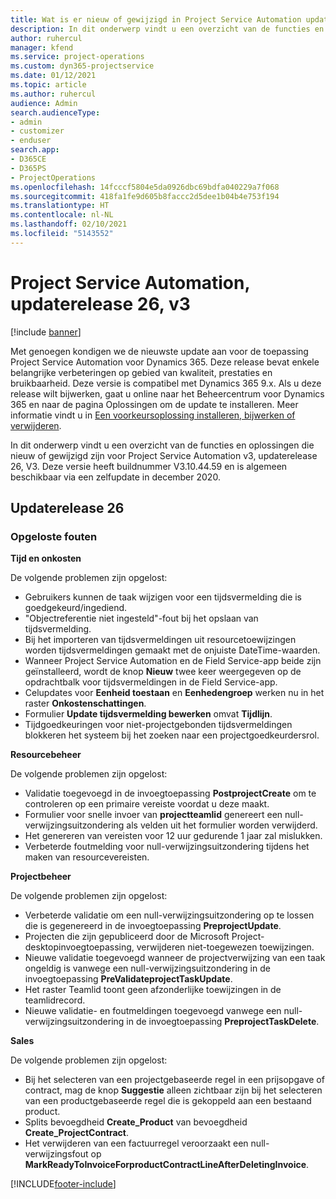 ```yaml
---
title: Wat is er nieuw of gewijzigd in Project Service Automation updaterelease 26, v3
description: In dit onderwerp vindt u een overzicht van de functies en oplossingen die beschikbaar zijn voor Project Service Automation updaterelease 26, v3.
author: ruhercul
manager: kfend
ms.service: project-operations
ms.custom: dyn365-projectservice
ms.date: 01/12/2021
ms.topic: article
ms.author: ruhercul
audience: Admin
search.audienceType:
- admin
- customizer
- enduser
search.app:
- D365CE
- D365PS
- ProjectOperations
ms.openlocfilehash: 14fcccf5804e5da0926dbc69bdfa040229a7f068
ms.sourcegitcommit: 418fa1fe9d605b8faccc2d5dee1b04b4e753f194
ms.translationtype: HT
ms.contentlocale: nl-NL
ms.lasthandoff: 02/10/2021
ms.locfileid: "5143552"
---
```

# <a name="project-service-automation-update-release-26-v3"></a>Project Service Automation, updaterelease 26, v3

[!include [banner](../includes/psa-now-project-operations.md)]

Met genoegen kondigen we de nieuwste update aan voor de toepassing Project Service Automation voor Dynamics 365. Deze release bevat enkele belangrijke verbeteringen op gebied van kwaliteit, prestaties en bruikbaarheid. Deze versie is compatibel met Dynamics 365 9.x. Als u deze release wilt bijwerken, gaat u online naar het Beheercentrum voor Dynamics 365 en naar de pagina Oplossingen om de update te installeren. Meer informatie vindt u in [Een voorkeursoplossing installeren, bijwerken of verwijderen](https://docs.microsoft.com/power-platform/admin/install-remove-preferred-solution).

In dit onderwerp vindt u een overzicht van de functies en oplossingen die nieuw of gewijzigd zijn voor Project Service Automation v3, updaterelease 26, V3. Deze versie heeft buildnummer V3.10.44.59 en is algemeen beschikbaar via een zelfupdate in december 2020.

## <a name="update-release-26"></a>Updaterelease 26

### <a name="bug-fixes"></a>Opgeloste fouten

**Tijd en onkosten**

De volgende problemen zijn opgelost:

- Gebruikers kunnen de taak wijzigen voor een tijdsvermelding die is goedgekeurd/ingediend.
- "Objectreferentie niet ingesteld"-fout bij het opslaan van tijdsvermelding.
- Bij het importeren van tijdsvermeldingen uit resourcetoewijzingen worden tijdsvermeldingen gemaakt met de onjuiste DateTime-waarden.
- Wanneer Project Service Automation en de Field Service-app beide zijn geïnstalleerd, wordt de knop **Nieuw** twee keer weergegeven op de opdrachtbalk voor tijdsvermeldingen in de Field Service-app.
- Celupdates voor **Eenheid toestaan** en **Eenhedengroep** werken nu in het raster **Onkostenschattingen**.
- Formulier **Update tijdsvermelding bewerken** omvat **Tijdlijn**.
- Tijdgoedkeuringen voor niet-projectgebonden tijdsvermeldingen blokkeren het systeem bij het zoeken naar een projectgoedkeurdersrol.

**Resourcebeheer**

De volgende problemen zijn opgelost:

- Validatie toegevoegd in de invoegtoepassing **PostprojectCreate** om te controleren op een primaire vereiste voordat u deze maakt.
- Formulier voor snelle invoer van **projectteamlid** genereert een null-verwijzingsuitzondering als velden uit het formulier worden verwijderd.
- Het genereren van vereisten voor 12 uur gedurende 1 jaar zal mislukken.
- Verbeterde foutmelding voor null-verwijzingsuitzondering tijdens het maken van resourcevereisten.

**Projectbeheer**

De volgende problemen zijn opgelost:

- Verbeterde validatie om een null-verwijzingsuitzondering op te lossen die is gegenereerd in de invoegtoepassing **PreprojectUpdate**.
- Projecten die zijn gepubliceerd door de Microsoft Project-desktopinvoegtoepassing, verwijderen niet-toegewezen toewijzingen.
- Nieuwe validatie toegevoegd wanneer de projectverwijzing van een taak ongeldig is vanwege een null-verwijzingsuitzondering in de invoegtoepassing **PreValidateprojectTaskUpdate**.
- Het raster Teamlid toont geen afzonderlijke toewijzingen in de teamlidrecord.
- Nieuwe validatie- en foutmeldingen toegevoegd vanwege een null-verwijzingsuitzondering in de invoegtoepassing **PreprojectTaskDelete**.

**Sales**

De volgende problemen zijn opgelost:

- Bij het selecteren van een projectgebaseerde regel in een prijsopgave of contract, mag de knop **Suggestie** alleen zichtbaar zijn bij het selecteren van een productgebaseerde regel die is gekoppeld aan een bestaand product.
- Splits bevoegdheid **Create_Product** van bevoegdheid **Create_ProjectContract**.
- Het verwijderen van een factuurregel veroorzaakt een null-verwijzingsfout op **MarkReadyToInvoiceForproductContractLineAfterDeletingInvoice**.


[!INCLUDE[footer-include](../includes/footer-banner.md)]